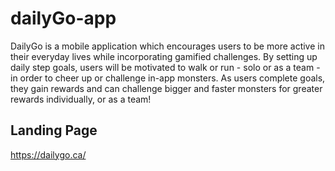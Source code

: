 # dailyGo-app

DailyGo is a mobile application which encourages users to be more active in their everyday lives while incorporating gamified challenges. By setting up daily step goals, users will be motivated to walk or run - solo or as a team - in order to cheer up or challenge in-app monsters. As users complete goals, they gain rewards and can challenge bigger and faster monsters for greater rewards individually, or as a team!

## Landing Page
https://dailygo.ca/
